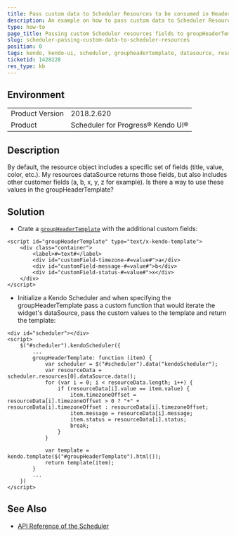 ```yaml
---
title: Pass custom data to Scheduler Resources to be consumed in HeaderTemplate
description: An example on how to pass custom data to Scheduler Resources to be consumed in HeaderTemplate
type: how-to
page_title: Passing custom Scheduler resources fields to groupHeaderTemplate
slug: scheduler-passing-custom-data-to-scheduler-resources
position: 0
tags: kendo, kendo-ui, scheduler, groupheadertemplate, datasource, resources
ticketid: 1428228
res_type: kb
---
```


## Environment
<table>
	<tbody>
		<tr>
			<td>Product Version</td>
			<td>2018.2.620</td>
		</tr>
		<tr>
			<td>Product</td>
			<td>Scheduler for Progress® Kendo UI®</td>
		</tr>
	</tbody>
</table>


## Description
By default, the resource object includes a specific set of fields (title, value, color, etc.). My resources dataSource returns those fields, but also includes other customer fields (a, b, x, y, z for example). Is there a way to use these values in the groupHeaderTemplate? 

## Solution
* Crate a [`groupHeaderTemplate`](https://docs.telerik.com/kendo-ui/api/javascript/ui/scheduler/configuration/group#groupheadertemplate) with the additional custom fields:

```
<script id="groupHeaderTemplate" type="text/x-kendo-template">
    <div class="container">
        <label>#=text#</label>
        <div id="customField-timezone-#=value#">a</div>
        <div id="customField-message-#=value#">b</div>
        <div id="customField-status-#=value#">x</div>
    </div>
</script>
``` 

* Initialize a Kendo Scheduler and when specifying the  groupHeaderTemplate pass a custom function that would iterate the widget's dataSource, pass the custom values to the template and return the template:
```
<div id="scheduler"></div>
<script>
    $("#scheduler").kendoScheduler({
        ...
        groupHeaderTemplate: function (item) {
            var scheduler = $("#scheduler").data("kendoScheduler");
            var resourceData = scheduler.resources[0].dataSource.data();
            for (var i = 0; i < resourceData.length; i++) {
                if (resourceData[i].value == item.value) {
                    item.timezoneOffset = resourceData[i].timezoneOffset > 0 ? "+" + resourceData[i].timezoneOffset : resourceData[i].timezoneOffset;
                    item.message = resourceData[i].message;
                    item.status = resourceData[i].status;
                    break;
                }
            }

            var template = kendo.template($("#groupHeaderTemplate").html());
            return template(item);
        }
        ...
    })
</script>
``` 

## See Also

* [API Reference of the Scheduler](https://docs.telerik.com/kendo-ui/api/javascript/ui/scheduler)
